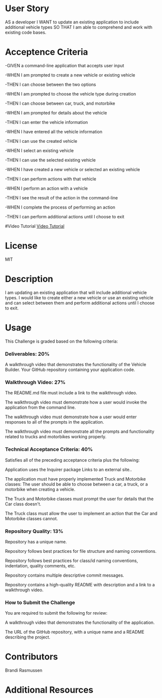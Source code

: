 # User Story

AS a developer
I WANT to update an existing application to include additional vehicle types
SO THAT I am able to comprehend and work with existing code bases.

# Acceptence Criteria

-GIVEN a command-line application that accepts user input

-WHEN I am prompted to create a new vehicle or existing vehicle

-THEN I can choose between the two options

-WHEN I am prompted to choose the vehicle type during creation

-THEN I can choose between car, truck, and motorbike

-WHEN I am prompted for details about the vehicle

-THEN I can enter the vehicle information

-WHEN I have entered all the vehicle information

-THEN I can use the created vehicle

-WHEN I select an existing vehicle

-THEN I can use the selected existing vehicle

-WHEN I have created a new vehicle or selected an existing vehicle

-THEN I can perform actions with that vehicle

-WHEN I perform an action with a vehicle

-THEN I see the result of the action in the command-line

-WHEN I complete the process of performing an action

-THEN I can perform additional actions until I choose to exit

#Video Tutorial
[Video Tutorial](https://www.youtube.com/watch?v=V0_XVUjEuvU)


# License
MIT

# Description
I am updating an existing application that will include additional vehicle types.  I would like to create either a new vehicle or use an existing vehicle and can select between them and perform additional actions until I choose to exit.  

# Usage

This Challenge is graded based on the following criteria:

### Deliverables: 20%

A walkthrough video that demonstrates the functionality of the Vehicle Builder.
Your GitHub repository containing your application code.

### Walkthrough Video: 27%

The README.md file must include a link to the walkthrough video.

The walkthrough video must demonstrate how a user would invoke the application from the command line.

The walkthrough video must demonstrate how a user would enter responses to all of the prompts in the application.

The walkthrough video must demonstrate all the prompts and functionality related to trucks and motorbikes working properly.

### Technical Acceptance Criteria: 40%

Satisfies all of the preceding acceptance criteria plus the following:

Application uses the Inquirer package Links to an external site..

The application must have properly implemented Truck and Motorbike classes:
The user should be able to choose between a car, a truck, or a motorbike when creating a vehicle.

The Truck and Motorbike classes must prompt the user for details that the Car class doesn't.

The Truck class must allow the user to implement an action that the Car and Motorbike classes cannot.

### Repository Quality: 13%

Repository has a unique name.

Repository follows best practices for file structure and naming conventions.

Repository follows best practices for class/id naming conventions, indentation, quality comments, etc.

Repository contains multiple descriptive commit messages.

Repository contains a high-quality README with description and a link to a walkthrough video.

### How to Submit the Challenge

You are required to submit the following for review:

A walkthrough video that demonstrates the functionality of the application.

The URL of the GitHub repository, with a unique name and a README describing the project.

# Contributors
Brandi Rasmussen

# Additional Resources





